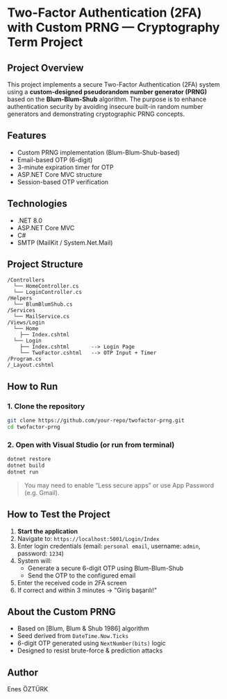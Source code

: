 
#  Two-Factor Authentication (2FA) with Custom PRNG — Cryptography Term Project

##  Project Overview
This project implements a secure Two-Factor Authentication (2FA) system using a **custom-designed pseudorandom number generator (PRNG)** based on the **Blum-Blum-Shub** algorithm. The purpose is to enhance authentication security by avoiding insecure built-in random number generators and demonstrating cryptographic PRNG concepts.

##  Features
-  Custom PRNG implementation (Blum-Blum-Shub-based)
-  Email-based OTP (6-digit)
-  3-minute expiration timer for OTP
-  ASP.NET Core MVC structure
-  Session-based OTP verification

##  Technologies
- .NET 8.0
- ASP.NET Core MVC
- C#
- SMTP (MailKit / System.Net.Mail)

##  Project Structure
```
/Controllers
  └── HomeController.cs
  └── LoginController.cs
/Helpers
  └── BlumBlumShub.cs
/Services
  └── MailService.cs
/Views/Login
  └── Home
    ├── Index.cshtml
  └── Login
    ├── Index.cshtml       --> Login Page
    └── TwoFactor.cshtml   --> OTP Input + Timer
/Program.cs
/_Layout.cshtml
```

##  How to Run

### 1. Clone the repository
```bash
git clone https://github.com/your-repo/twofactor-prng.git
cd twofactor-prng
```

### 2. Open with Visual Studio (or run from terminal)
```bash
dotnet restore
dotnet build
dotnet run
```

>  You may need to enable “Less secure apps” or use App Password (e.g. Gmail).

##  How to Test the Project
1. **Start the application**
2. Navigate to: `https://localhost:5001/Login/Index`
3. Enter login credentials (email: `personal email`, username: `admin`, password: `1234`)
4. System will:
   - Generate a secure 6-digit OTP using Blum-Blum-Shub
   - Send the OTP to the configured email
5. Enter the received code in 2FA screen
6. If correct and within 3 minutes → "Giriş başarılı!"

##  About the Custom PRNG
- Based on [Blum, Blum & Shub 1986] algorithm
- Seed derived from `DateTime.Now.Ticks`
- 6-digit OTP generated using `NextNumber(bits)` logic
- Designed to resist brute-force & prediction attacks

##  Author
Enes ÖZTÜRK  
